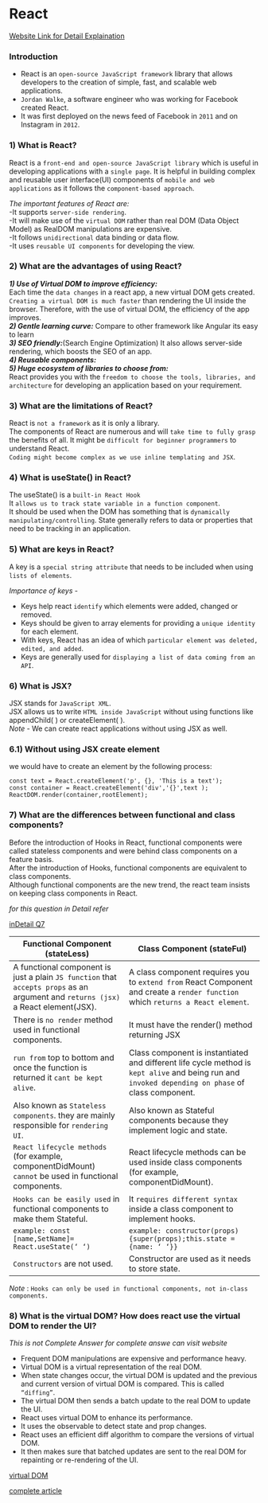 # React 

[Website Link for Detail Explaination](https://www.interviewbit.com/react-interview-questions/#freshers)
### Introduction
- React is an `open-source JavaScript framework` library that allows developers to the creation of simple, fast, and scalable web applications.
- `Jordan Walke`, a software engineer who was working for Facebook created React. 
- It was first deployed on the news feed of Facebook in `2011` and on Instagram in `2012`.

### 1) What is React?
React is a `front-end and open-source JavaScript library` which is useful in developing applications with a `single page`.
 It is helpful in building complex and reusable user interface(UI) components of `mobile and web applications` as it follows the `component-based approach`.


_The important features of React are:_  
-It supports `server-side rendering`.  
-It will make use of the `virtual DOM` rather than real DOM (Data Object Model) as RealDOM manipulations are expensive.  
-It follows `unidirectional` data binding or data flow.  
-It uses `reusable UI components` for developing the view.  

### 2) What are the advantages of using React?

***1) Use of Virtual DOM to improve efficiency:***  
 Each time the `data changes` in a react app, a new virtual DOM gets created.  
 `Creating a virtual DOM is much faster` than rendering the UI inside the browser. Therefore, with the use of virtual DOM, the efficiency of the app improves.  
  ***2) Gentle learning curve:*** Compare to other framework like Angular its easy to learn  
 ***3) SEO friendly:***(Search Engine Optimization) It also allows server-side rendering, which boosts the SEO of an app.  
***4) Reusable components:***  
***5) Huge ecosystem of libraries to choose from:***  
 React provides you with the `freedom to choose the tools, libraries, and architecture` for developing an application based on your requirement.  

### 3) What are the limitations of React?  
React is `not a framework` as it is only a library.  
The components of React are numerous and will `take time to fully grasp` the benefits of all. 
It might be `difficult for beginner programmers` to understand React.  
`Coding might become complex as we use inline templating and JSX`.    

 ### 4) What is useState() in React?
The useState() is a `built-in React Hook`   
It `allows us to track state variable in a function component`.  
It should be used when the DOM has something that is `dynamically manipulating/controlling`.
State generally refers to data or properties that need to be tracking in an application.
    
### 5) What are keys in React?  
A key is a `special string attribute` that needs to be included when using `lists of elements`.

_Importance of keys_ -    

- Keys help react `identify` which elements were added, changed or removed.  
- Keys should be given to array elements for providing a `unique identity` for each element.  
- With keys, React has an idea of which `particular element was deleted, edited, and added`.  
- Keys are generally used for `displaying a list of data coming from an API`.

### 6) What is JSX?
JSX stands for `JavaScript XML`.  
JSX allows us to write `HTML inside JavaScript` without using functions like appendChild( ) or createElement( ).  
_Note_ - We can create react applications without using JSX as well.

### 6.1) Without using JSX create element  
we would have to create an element by the following process:  
```
const text = React.createElement('p', {}, 'This is a text');
const container = React.createElement('div','{}',text );
ReactDOM.render(container,rootElement); 
```


### 7) What are the differences between functional and class components?   

Before the introduction of Hooks in React, functional components were called stateless components and were behind class components on a feature basis.  
After the introduction of Hooks, functional components are equivalent to class components.  
Although functional components are the new trend, the react team insists on keeping class components in React.

_for this question in Detail refer_  

[inDetail Q7](https://www.interviewbit.com/react-interview-questions/#freshers)

|  Functional Component (stateLess)   | Class Component  (stateFul) |
| ----------------------------------  | --------------------------- |
| A functional component is just a plain `JS function` that `accepts props` as an argument and `returns (jsx)` a React element(JSX).  |  A class component requires you to `extend from` React Component and create a `render function` which `returns a React element`. |
| There is `no render` method used in functional components. | It must have the render() method returning JSX  |
|  `run from` top to bottom and once the function is returned it `cant be kept alive`. |  Class component is instantiated and different life cycle method is `kept alive` and being run and `invoked depending on phase` of class component.  |
| Also known as `Stateless components`. they are mainly responsible for `rendering UI`. | Also known as Stateful components because they implement logic and state. |
|  `React lifecycle methods` (for example, componentDidMount) `cannot` be used in functional components. |  React lifecycle methods can be used inside class components (for example, componentDidMount). |
| `Hooks can be easily used` in functional components to make them Stateful. | It `requires different syntax` inside a class component to implement hooks. |
| ``` example: const [name,SetName]= React.useState(‘ ‘) ``` | ```example: constructor(props) {super(props);this.state = {name: ‘ ‘}} ``` |
| `Constructors` are not used. | Constructor are used as it needs to store state. |

_Note_ : `Hooks can only be used in functional components, not in-class components.`  

### 8) What is the virtual DOM? How does react use the virtual DOM to render the UI?

_This is not Complete Answer for complete answe can visit website_

- Frequent DOM manipulations are expensive and performance heavy.  
- Virtual DOM is a virtual representation of the real DOM.  
- When state changes occur, the virtual DOM is updated and the previous and current version of virtual DOM is compared. This is called `“diffing”`.  
- The virtual DOM then sends a batch update to the real DOM to update the UI.  
- React uses virtual DOM to enhance its performance.  
- It uses the observable to detect state and prop changes.  
- React uses an efficient diff algorithm to compare the versions of virtual DOM.  
- It then makes sure that batched updates are sent to the real DOM for repainting or re-rendering of the UI.  

[virtual DOM](https://i0.wp.com/programmingwithmosh.com/wp-content/uploads/2018/11/lnrn_0201.png?ssl=1)

[complete article](https://programmingwithmosh.com/react/react-virtual-dom-explained/)
